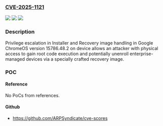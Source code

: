### [CVE-2025-1121](https://cve.mitre.org/cgi-bin/cvename.cgi?name=CVE-2025-1121)
![](https://img.shields.io/static/v1?label=Product&message=ChromeOS&color=blue)
![](https://img.shields.io/static/v1?label=Version&message=15786.48.2%20&color=brightgreen)
![](https://img.shields.io/static/v1?label=Vulnerability&message=Code%20execution%20and%20%0APrivilege%20Escalation&color=brightgreen)

### Description

Privilege escalation in Installer and Recovery image handling in Google ChromeOS version 15786.48.2 on device allows an attacker with physical access to gain root code execution and potentially unenroll enterprise-managed devices via a specially crafted recovery image.

### POC

#### Reference
No PoCs from references.

#### Github
- https://github.com/ARPSyndicate/cve-scores


